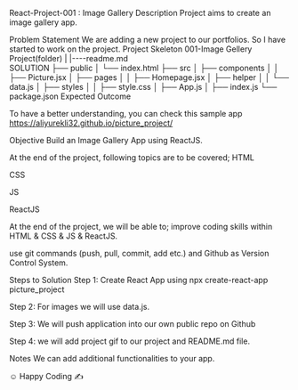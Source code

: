 
React-Project-001 : Image Gallery
Description
Project aims to create an image gallery app.

Problem Statement
We are adding a new project to our portfolios. So I have started to work on the project.
Project Skeleton
001-Image Gellery Project(folder)
|
|----readme.md         
SOLUTION
├── public
│     └── index.html
├── src
│    ├── components
│    │       ├── Picture.jsx
│    ├── pages
│    │       ├── Homepage.jsx
│    ├── helper
│    │       └── data.js
│    ├── styles
│    │       ├── style.css
│    ├── App.js
│    ├── index.js
└── package.json
Expected Outcome


To have a better understanding, you can check this sample app
https://aliyurekli32.github.io/picture_project/

Objective
Build an Image Gallery App using ReactJS.

At the end of the project, following topics are to be covered;
HTML

CSS

JS

ReactJS

At the end of the project, we will be able to;
improve coding skills within HTML & CSS & JS & ReactJS.

use git commands (push, pull, commit, add etc.) and Github as Version Control System.

Steps to Solution
Step 1: Create React App using npx create-react-app picture_project

Step 2: For images we will use data.js.

Step 3: We will push application into our own public repo on Github

Step 4: we will add project gif to our project and README.md file.

Notes
We can add additional functionalities to your app.

☺ Happy Coding ✍
